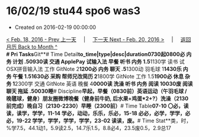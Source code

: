 # 16/02/19 stu44 spo6 was3

* Created on 2016-02-19 00:00:00

[&lt; Feb. 18, 2016 - Prev 上一天](d18.md)     \|     [下一天 Next - Feb. 20, 2016 &gt;](d20.md)     \|     [返回月历 Back to Month ^](index.md)   
**\# Pri Tasks**Git**\# Time Detail**to\_time\|type\|desc\|duration0730起0800必 内务 计划 .50930读 交通 ApplePay 试输入法 早餐 听书 内务 1.5**1130学 读书 试OSX拼音输入法 工作 GitNote 2**1200必 内务 聊天 .5**1300动 羽毛球 1**1430乐 内务 午餐 1.51630必 采购 帮师兄改简历 2**1800学 GitNote 工作 1.5**1900必 休息 杂务 1**2300学 交通 GitNote 英语 晚餐 4**0000读 洗澡 听书 内务 阅读 10030废 阅读 聊天 拖延 .50030睡**\# Discipline**早起，早餐（0830前）英语运动（午羽毛球 / 晚毽球，健身）朋友圈微博晚餐（健身前牛奶, 后水果+鸡蛋\*2+?）洗澡（2130前完成）晚自习（2130-2230）早睡（2300前）**\# Time Table**07-10 〇必，读读，读学，学学，11-14 学必，动动，乐乐，乐必，15-18 必必，必学，学学，必必，19-22 学学，学学，学学，学学，23-02 读读，废。**\# Time Stat**类，时，%学7.5，44.1动1，5.9读2.5，14.7乐1.5，8.8必4，23.5废0.5，2.9总17

